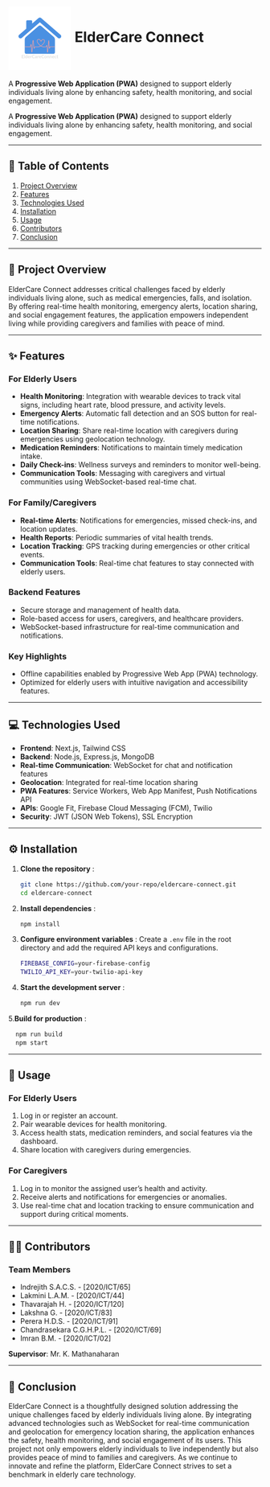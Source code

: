 # <img src="LOGOD.png" alt="ElderCareConnect Logo" width="125" style="vertical-align: middle;"/> ElderCare Connect 


A **Progressive Web Application (PWA)** designed to support elderly individuals living alone by enhancing safety, health monitoring, and social engagement.

A **Progressive Web Application (PWA)** designed to support elderly individuals living alone by enhancing safety, health monitoring, and social engagement.  

---

## 📑 Table of Contents  
1. [Project Overview](#project-overview)  
2. [Features](#features)  
3. [Technologies Used](#technologies-used)  
4. [Installation](#installation)  
5. [Usage](#usage)  
6. [Contributors](#contributors)  
7. [Conclusion](#conclusion)   

---

## 📖 Project Overview  
ElderCare Connect addresses critical challenges faced by elderly individuals living alone, such as medical emergencies, falls, and isolation. By offering real-time health monitoring, emergency alerts, location sharing, and social engagement features, the application empowers independent living while providing caregivers and families with peace of mind.  

---

## ✨ Features  

### For Elderly Users  
- **Health Monitoring**: Integration with wearable devices to track vital signs, including heart rate, blood pressure, and activity levels.  
- **Emergency Alerts**: Automatic fall detection and an SOS button for real-time notifications.  
- **Location Sharing**: Share real-time location with caregivers during emergencies using geolocation technology.  
- **Medication Reminders**: Notifications to maintain timely medication intake.  
- **Daily Check-ins**: Wellness surveys and reminders to monitor well-being.  
- **Communication Tools**: Messaging with caregivers and virtual communities using WebSocket-based real-time chat.  

### For Family/Caregivers  
- **Real-time Alerts**: Notifications for emergencies, missed check-ins, and location updates.  
- **Health Reports**: Periodic summaries of vital health trends.  
- **Location Tracking**: GPS tracking during emergencies or other critical events.  
- **Communication Tools**: Real-time chat features to stay connected with elderly users.  

### Backend Features  
- Secure storage and management of health data.  
- Role-based access for users, caregivers, and healthcare providers.  
- WebSocket-based infrastructure for real-time communication and notifications.  

### Key Highlights  
- Offline capabilities enabled by Progressive Web App (PWA) technology.  
- Optimized for elderly users with intuitive navigation and accessibility features.  

---

## 💻 Technologies Used  
- **Frontend**: Next.js, Tailwind CSS  
- **Backend**: Node.js, Express.js, MongoDB  
- **Real-time Communication**: WebSocket for chat and notification features  
- **Geolocation**: Integrated for real-time location sharing  
- **PWA Features**: Service Workers, Web App Manifest, Push Notifications API  
- **APIs**: Google Fit, Firebase Cloud Messaging (FCM), Twilio  
- **Security**: JWT (JSON Web Tokens), SSL Encryption  

---

## ⚙️ Installation  

1. **Clone the repository** :  
   ```bash  
   git clone https://github.com/your-repo/eldercare-connect.git  
   cd eldercare-connect  

2. **Install dependencies** :
   ```bash
   npm install  

3. **Configure environment variables** :
Create a `.env` file in the root directory and add the required API keys and configurations.
    ```bash
    FIREBASE_CONFIG=your-firebase-config  
    TWILIO_API_KEY=your-twilio-api-key  

4. **Start the development server** :
   ```bash
   npm run dev
   
5.**Build for production** :
  ```bash
    npm run build  
    npm start

```
---
## 🚀 Usage
### **For Elderly Users**
1. Log in or register an account.
2. Pair wearable devices for health monitoring.
3. Access health stats, medication reminders, and social features via the dashboard.
4. Share location with caregivers during emergencies.
### **For Caregivers**
1. Log in to monitor the assigned user’s health and activity.
2. Receive alerts and notifications for emergencies or anomalies.
3. Use real-time chat and location tracking to ensure communication and support during critical moments.

---

## 👩‍💻 Contributors
### **Team Members**
- Indrejith S.A.C.S. - [2020/ICT/65]
- Lakmini L.A.M. - [2020/ICT/44]
- Thavarajah H. - [2020/ICT/120]
- Lakshna G. - [2020/ICT/83]
- Perera H.D.S. - [2020/ICT/91]
- Chandrasekara C.G.H.P.L. - [2020/ICT/69]
- Imran B.M. - [2020/ICT/02]
  
**Supervisor**: Mr. K. Mathanaharan

---

## 🎯 Conclusion
ElderCare Connect is a thoughtfully designed solution addressing the unique challenges faced by elderly individuals living alone. By integrating advanced technologies such as WebSocket for real-time communication and geolocation for emergency location sharing, the application enhances the safety, health monitoring, and social engagement of its users. This project not only empowers elderly individuals to live independently but also provides peace of mind to families and caregivers. As we continue to innovate and refine the platform, ElderCare Connect strives to set a benchmark in elderly care technology.
